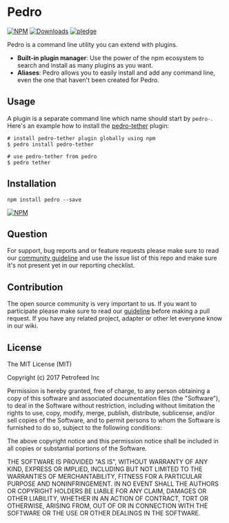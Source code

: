 # Pedro

[![NPM](https://img.shields.io/npm/v/pedro.svg)](https://www.npmjs.com/package/pedro)
[![Downloads](https://img.shields.io/npm/dm/pedro.svg)](http://npm-stat.com/charts.html?package=pedro)
[![pledge](https://bredele.github.io/contributing-guide/community-pledge.svg)](https://github.com/petrofeed/contribution/blob/master/community.md)

Pedro is a command line utility you can extend with plugins.
* **Built-in plugin manager**: Use the power of the npm ecosystem to search and install as many plugins as you want.
* **Aliases**: Pedro allows you to easily install and add any command line, even the one that haven't been created for Pedro.

## Usage

A plugin is a separate command line which name should start by `pedro-`. Here's an example how to install the [pedro-tether](https://github.com/PetroFeed/pedro-tether) plugin:

```shell
# install pedro-tether plugin globally using npm
$ pedro install pedro-tether

# use pedro-tether from pedro
$ pedro tether
```

## Installation

```shell
npm install pedro --save
```

[![NPM](https://nodei.co/npm/pedro.png)](https://nodei.co/npm/pedro/)


## Question

For support, bug reports and or feature requests please make sure to read our
<a href="https://github.com/petrofeed/contribution" target="_blank">community guideline</a> and use the issue list of this repo and make sure it's not present yet in our reporting checklist.

## Contribution

The open source community is very important to us. If you want to participate please make sure to read our <a href="https://github.com/petrofeed/contribution" target="_blank">guideline</a> before making a pull request. If you have any related project, adapter or other let everyone know in our wiki.

## License


The MIT License (MIT)

Copyright (c) 2017 Petrofeed Inc

Permission is hereby granted, free of charge, to any person obtaining a copy of this software and associated documentation files (the "Software"), to deal in the Software without restriction, including without limitation the rights to use, copy, modify, merge, publish, distribute, sublicense, and/or sell copies of the Software, and to permit persons to whom the Software is furnished to do so, subject to the following conditions:

The above copyright notice and this permission notice shall be included in all copies or substantial portions of the Software.

THE SOFTWARE IS PROVIDED "AS IS", WITHOUT WARRANTY OF ANY KIND, EXPRESS OR IMPLIED, INCLUDING BUT NOT LIMITED TO THE WARRANTIES OF MERCHANTABILITY, FITNESS FOR A PARTICULAR PURPOSE AND NONINFRINGEMENT. IN NO EVENT SHALL THE AUTHORS OR COPYRIGHT HOLDERS BE LIABLE FOR ANY CLAIM, DAMAGES OR OTHER LIABILITY, WHETHER IN AN ACTION OF CONTRACT, TORT OR OTHERWISE, ARISING FROM, OUT OF OR IN CONNECTION WITH THE SOFTWARE OR THE USE OR OTHER DEALINGS IN THE SOFTWARE.
